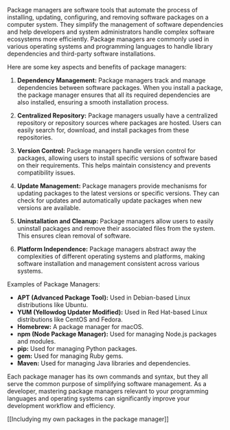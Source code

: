 Package managers are software tools that automate the process of installing, updating, configuring, and removing software packages on a computer system. They simplify the management of software dependencies and help developers and system administrators handle complex software ecosystems more efficiently. Package managers are commonly used in various operating systems and programming languages to handle library dependencies and third-party software installations.

Here are some key aspects and benefits of package managers:

1.  **Dependency Management:** Package managers track and manage dependencies between software packages. When you install a package, the package manager ensures that all its required dependencies are also installed, ensuring a smooth installation process.
    
2.  **Centralized Repository:** Package managers usually have a centralized repository or repository sources where packages are hosted. Users can easily search for, download, and install packages from these repositories.
    
3.  **Version Control:** Package managers handle version control for packages, allowing users to install specific versions of software based on their requirements. This helps maintain consistency and prevents compatibility issues.
    
4.  **Update Management:** Package managers provide mechanisms for updating packages to the latest versions or specific versions. They can check for updates and automatically update packages when new versions are available.
    
5.  **Uninstallation and Cleanup:** Package managers allow users to easily uninstall packages and remove their associated files from the system. This ensures clean removal of software.
    
6.  **Platform Independence:** Package managers abstract away the complexities of different operating systems and platforms, making software installation and management consistent across various systems.
    

Examples of Package Managers:

-   **APT (Advanced Package Tool):** Used in Debian-based Linux distributions like Ubuntu.
-   **YUM (Yellowdog Updater Modified):** Used in Red Hat-based Linux distributions like CentOS and Fedora.
-   **Homebrew:** A package manager for macOS.
-   **npm (Node Package Manager):** Used for managing Node.js packages and modules.
-   **pip:** Used for managing Python packages.
-   **gem:** Used for managing Ruby gems.
-   **Maven:** Used for managing Java libraries and dependencies.

Each package manager has its own commands and syntax, but they all serve the common purpose of simplifying software management. As a developer, mastering package managers relevant to your programming languages and operating systems can significantly improve your development workflow and efficiency.

[[Includying my own packages in the package manager]]
